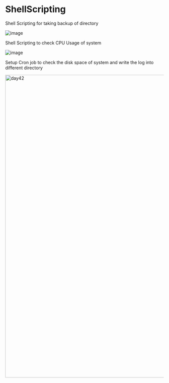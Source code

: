 # ShellScripting

Shell Scripting for taking backup of directory

![image](https://github.com/radheyzunjur/ShellScripting/assets/72388543/5136a063-793a-4610-8289-e4bbcf5bf96d)

Shell Scripting to check CPU Usage of system

![image](https://github.com/radheyzunjur/ShellScripting/assets/72388543/9f282bf7-d80c-478d-b0de-de8c26761824)

Setup Cron job to check the disk space of system and write the log into different directory

<img width="960" alt="day42" src="https://github.com/radheyzunjur/ShellScripting/assets/72388543/84420b8f-0285-4002-9101-292c8b31f0d4">



